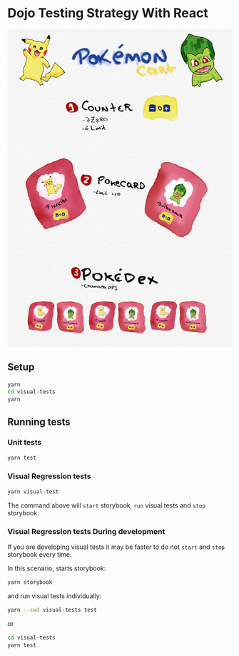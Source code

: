 # Dojo Testing Strategy With React

![Problem Statement](./src/problem-statement.png)

## Setup

```bash
yarn
cd visual-tests
yarn
```

## Running tests

### Unit tests

```bash
yarn test
```

### Visual Regression tests

```bash
yarn visual-test
```

The command above will `start` storybook, `run` visual tests and `stop` storybook.

### Visual Regression tests During development

If you are developing visual tests it may be faster to do not `start` and `stop` storybook every time.

In this scenario, starts storybook:

```bash
yarn storybook
```

and run visual tests individually:

```bash
yarn --cwd visual-tests test
```

or

```bash
cd visual-tests
yarn test
```